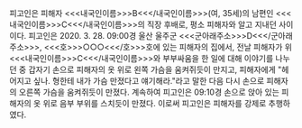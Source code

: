 피고인은 피해자 <<<내국인이름>>>B<<</내국인이름>>>(여, 35세)의 남편인 <<<내국인이름>>>C<<</내국인이름>>>의 직장 후배로, 평소 피해자와 알고 지내던 사이이다.
피고인은 2020. 3. 28. 09:00경 울산 울주군 <<<군아래주소>>>D<<</군아래주소>>>, <<<호>>>○○○<<</호>>>호에 있는 피해자의 집에서, 전날 피해자가 위 <<<내국인이름>>>C<<</내국인이름>>>와 부부싸움을 한 일에 대해 이야기를 나누던 중 갑자기 손으로 피해자의 옷 위로 왼쪽 가슴을 움켜쥐듯이 만지고, 피해자에게 "헤어지고 싶나. 형한테 내가 가슴 만졌다고 얘기해라."라고 말한 다음 다시 손으로 피해자의 오른쪽 가슴을 움켜쥐듯이 만졌다.
계속하여 피고인은 09:10경 손으로 앉아 있는 피해자의 옷 위로 음부 부위를 스치듯이 만졌다.
이로써 피고인은 피해자를 강제로 추행하였다.